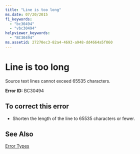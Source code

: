 ```yaml
---
title: "Line is too long"
ms.date: 07/20/2015
f1_keywords: 
  - "bc30494"
  - "vbc30494"
helpviewer_keywords: 
  - "BC30494"
ms.assetid: 27270ec3-82a4-4693-a948-dd4664a5f060
---
```

# Line is too long
Source text lines cannot exceed 65535 characters.  
  
 **Error ID:** BC30494  
  
## To correct this error  
  
-   Shorten the length of the line to 65535 characters or fewer.  
  
## See Also  
 [Error Types](../../../visual-basic/programming-guide/language-features/error-types.md)
